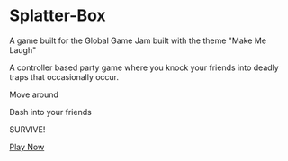 # Splatter-Box
A game built for the Global Game Jam built with the theme "Make Me Laugh"

A controller based party game where you knock your friends into deadly traps that occasionally occur.

Move around

Dash into your friends

SURVIVE!

[Play Now](https://github.com/Ryan-Seegmiller/Splatter-Box/archive/refs/heads/main.zip)
